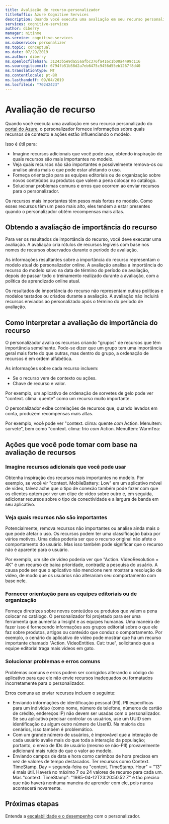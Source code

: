 ```yaml
---
title: Avaliação de recurso-personalizador
titleSuffix: Azure Cognitive Services
description: Quando você executa uma avaliação em seu recurso personalizado do portal do Azure, o personalizador fornece informações sobre quais recursos de contexto e ações estão influenciando o modelo.
services: cognitive-services
author: diberry
manager: nitinme
ms.service: cognitive-services
ms.subservice: personalizer
ms.topic: conceptual
ms.date: 07/29/2019
ms.author: diberry
ms.openlocfilehash: 31243b5e9da55aafbc376fa416c1b00a4499c116
ms.sourcegitcommit: 6794fb51b58d2a7eb6475c9456d55eb1267f8d40
ms.translationtype: MT
ms.contentlocale: pt-BR
ms.lasthandoff: 09/04/2019
ms.locfileid: "70242423"
---
```

# <a name="feature-evaluation"></a>Avaliação de recurso

Quando você executa uma avaliação em seu recurso personalizado do [portal do Azure](https://portal.azure.com), o personalizador fornece informações sobre quais recursos de contexto e ações estão influenciando o modelo. 

Isso é útil para:

* Imagine recursos adicionais que você pode usar, obtendo inspiração de quais recursos são mais importantes no modelo.
* Veja quais recursos não são importantes e possivelmente remova-os ou analise ainda mais o que pode estar afetando o uso.
* Forneça orientação para as equipes editoriais ou de organização sobre novos conteúdos ou produtos que valem a pena colocar no catálogo.
* Solucionar problemas comuns e erros que ocorrem ao enviar recursos para o personalizador.

Os recursos mais importantes têm pesos mais fortes no modelo. Como esses recursos têm um peso mais alto, eles tendem a estar presentes quando o personalizador obtém recompensas mais altas.

## <a name="getting-feature-importance-evaluation"></a>Obtendo a avaliação de importância do recurso

Para ver os resultados de importância do recurso, você deve executar uma avaliação. A avaliação cria rótulos de recursos legíveis com base nos nomes de recursos observados durante o período de avaliação.

As informações resultantes sobre a importância do recurso representam o modelo atual do personalizador online. A avaliação analisa a importância do recurso do modelo salvo na data de término do período de avaliação, depois de passar todo o treinamento realizado durante a avaliação, com a política de aprendizado online atual. 

Os resultados de importância do recurso não representam outras políticas e modelos testados ou criados durante a avaliação.  A avaliação não incluirá recursos enviados ao personalizado após o término do período de avaliação.

## <a name="how-to-interpret-the-feature-importance-evaluation"></a>Como interpretar a avaliação de importância do recurso

O personalizador avalia os recursos criando "grupos" de recursos que têm importância semelhante. Pode-se dizer que um grupo tem uma importância geral mais forte do que outras, mas dentro do grupo, a ordenação de recursos é em ordem alfabética.

As informações sobre cada recurso incluem:

* Se o recurso vem de contexto ou ações.
* Chave de recurso e valor.

Por exemplo, um aplicativo de ordenação de sorvetes de gelo pode ver "context. clima: quente" como um recurso muito importante.

O personalizador exibe correlações de recursos que, quando levados em conta, produzem recompensas mais altas.

Por exemplo, você pode ver "context. clima: quente *com* Action. MenuItem: sorvete", bem como "context. clima: frio *com* Action. MenuItem: WarmTea:

## <a name="actions-you-can-take-based-on-feature-evaluation"></a>Ações que você pode tomar com base na avaliação de recursos

### <a name="imagine-additional-features-you-could-use"></a>Imagine recursos adicionais que você pode usar

Obtenha inspiração dos recursos mais importantes no modelo. Por exemplo, se você vir "context. MobileBattery: Low" em um aplicativo móvel de vídeo, talvez ache que o tipo de conexão também pode fazer com que os clientes optem por ver um clipe de vídeo sobre outro e, em seguida, adicionar recursos sobre o tipo de conectividade e a largura de banda em seu aplicativo.

### <a name="see-what-features-are-not-important"></a>Veja quais recursos não são importantes

Potencialmente, remova recursos não importantes ou analise ainda mais o que pode afetar o uso. Os recursos podem ter uma classificação baixa por vários motivos. Uma delas poderia ser que o recurso original não afete o comportamento do usuário. Mas isso também pode significar que o recurso não é aparente para o usuário. 

Por exemplo, um site de vídeo poderia ver que "Action. VideoResolution = 4K" é um recurso de baixa prioridade, contradiz a pesquisa do usuário. A causa pode ser que o aplicativo não mencione nem mostrar a resolução de vídeo, de modo que os usuários não alterariam seu comportamento com base nele.

### <a name="provide-guidance-to-editorial-or-curation-teams"></a>Fornecer orientação para as equipes editoriais ou de organização

Forneça diretrizes sobre novos conteúdos ou produtos que valem a pena colocar no catálogo. O personalizador foi projetado para ser uma ferramenta que aumenta a Insight e as equipes humanas. Uma maneira de fazer isso é fornecendo informações aos grupos editorial sobre o que ele faz sobre produtos, artigos ou conteúdo que conduz o comportamento. Por exemplo, o cenário do aplicativo de vídeo pode mostrar que há um recurso importante chamado "Action. VideoEntities. Cat: true", solicitando que a equipe editorial traga mais vídeos em gato.

### <a name="troubleshoot-common-problems-and-mistakes"></a>Solucionar problemas e erros comuns

Problemas comuns e erros podem ser corrigidos alterando o código do aplicativo para que ele não envie recursos inadequados ou formatados incorretamente para o personalizador. 

Erros comuns ao enviar recursos incluem o seguinte:

* Enviando informações de identificação pessoal (PII). PII específicas para um indivíduo (como nome, número de telefone, números de cartão de crédito, endereços IP) não devem ser usadas com o personalizador. Se seu aplicativo precisar controlar os usuários, use um UUID sem identificação ou algum outro número de UserID. Na maioria dos cenários, isso também é problemático.
* Com um grande número de usuários, é improvável que a interação de cada usuário avalie mais do que toda a interação da população; portanto, o envio de IDs de usuário (mesmo se não-PII) provavelmente adicionará mais ruído do que o valor ao modelo.
* Enviando campos de data e hora como carimbos de hora precisos em vez de valores de tempo destacados. Ter recursos como Context. TimeStamp. Day = segunda-feira ou "context. TimeStamp. Hour" = "13" é mais útil. Haverá no máximo 7 ou 24 valores de recurso para cada um. Mas "context. TimeStamp": "1985-04-12T23:20:50.52 Z" é tão preciso que não haverá nenhuma maneira de aprender com ele, pois nunca acontecerá novamente.

## <a name="next-steps"></a>Próximas etapas

Entenda a [escalabilidade e o desempenho](concepts-scalability-performance.md) com o personalizador.

